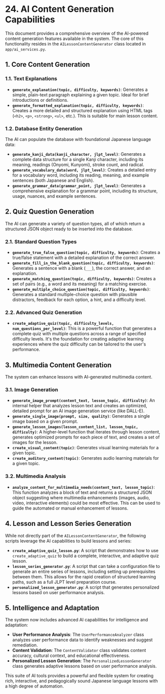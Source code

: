 # 24. AI Content Generation Capabilities

This document provides a comprehensive overview of the AI-powered content generation features available in the system. The core of this functionality resides in the `AILessonContentGenerator` class located in `app/ai_services.py`.

## 1. Core Content Generation

### 1.1. Text Explanations

-   **`generate_explanation(topic, difficulty, keywords)`**: Generates a simple, plain-text paragraph explaining a given topic. Ideal for brief introductions or definitions.
-   **`generate_formatted_explanation(topic, difficulty, keywords)`**: Creates a more detailed and structured explanation using HTML tags (`<h2>`, `<p>`, `<strong>`, `<ul>`, etc.). This is suitable for main lesson content.

### 1.2. Database Entity Generation

The AI can populate the database with foundational Japanese language data:

-   **`generate_kanji_data(kanji_character, jlpt_level)`**: Generates a complete data structure for a single Kanji character, including its meaning, readings (Onyomi, Kunyomi), stroke count, and radical.
-   **`generate_vocabulary_data(word, jlpt_level)`**: Creates a detailed entry for a vocabulary word, including its reading, meaning, and example sentences (both Japanese and English).
-   **`generate_grammar_data(grammar_point, jlpt_level)`**: Generates a comprehensive explanation for a grammar point, including its structure, usage, nuances, and example sentences.

## 2. Quiz Question Generation

The AI can generate a variety of question types, all of which return a structured JSON object ready to be inserted into the database.

### 2.1. Standard Question Types

-   **`generate_true_false_question(topic, difficulty, keywords)`**: Creates a true/false statement with a detailed explanation of the correct answer.
-   **`generate_fill_in_the_blank_question(topic, difficulty, keywords)`**: Generates a sentence with a blank (`___`), the correct answer, and an explanation.
-   **`generate_matching_question(topic, difficulty, keywords)`**: Creates a set of pairs (e.g., a word and its meaning) for a matching exercise.
-   **`generate_multiple_choice_question(topic, difficulty, keywords)`**: Generates a standard multiple-choice question with plausible distractors, feedback for each option, a hint, and a difficulty level.

### 2.2. Advanced Quiz Generation

-   **`create_adaptive_quiz(topic, difficulty_levels, num_questions_per_level)`**: This is a powerful function that generates a complete quiz with multiple questions across a range of specified difficulty levels. It's the foundation for creating adaptive learning experiences where the quiz difficulty can be tailored to the user's performance.

## 3. Multimedia Content Generation

The system can enhance lessons with AI-generated multimedia content.

### 3.1. Image Generation

-   **`generate_image_prompt(content_text, lesson_topic, difficulty)`**: An internal helper that analyzes lesson text and creates an optimized, detailed prompt for an AI image generation service (like DALL-E).
-   **`generate_single_image(prompt, size, quality)`**: Generates a single image based on a given prompt.
-   **`generate_lesson_images(lesson_content_list, lesson_topic, difficulty)`**: A higher-level function that iterates through lesson content, generates optimized prompts for each piece of text, and creates a set of images for the lesson.
-   **`create_visual_content(topic)`**: Generates visual learning materials for a given topic.
-   **`create_auditory_content(topic)`**: Generates audio learning materials for a given topic.

### 3.2. Multimedia Analysis

-   **`analyze_content_for_multimedia_needs(content_text, lesson_topic)`**: This function analyzes a block of text and returns a structured JSON object suggesting where multimedia enhancements (images, audio, video, interactive elements) could be most effective. This can be used to guide the automated or manual enhancement of lessons.

## 4. Lesson and Lesson Series Generation

While not directly part of the `AILessonContentGenerator`, the following scripts leverage the AI capabilities to build lessons and series:

-   **`create_adaptive_quiz_lesson.py`**: A script that demonstrates how to use `create_adaptive_quiz` to build a complete, interactive, and adaptive quiz lesson.
-   **`lesson_series_generator.py`**: A script that can take a configuration file to generate an entire series of lessons, including setting up prerequisites between them. This allows for the rapid creation of structured learning paths, such as a full JLPT level preparation course.
-   **`personalized_lesson_generator.py`**: A script that generates personalized lessons based on user performance analysis.

## 5. Intelligence and Adaptation

The system now includes advanced AI capabilities for intelligence and adaptation:

-   **User Performance Analysis**: The `UserPerformanceAnalyzer` class analyzes user performance data to identify weaknesses and suggest remediation.
-   **Content Validation**: The `ContentValidator` class validates content accuracy, cultural context, and educational effectiveness.
-   **Personalized Lesson Generation**: The `PersonalizedLessonGenerator` class generates adaptive lessons based on user performance analysis.

This suite of AI tools provides a powerful and flexible system for creating rich, interactive, and pedagogically sound Japanese language lessons with a high degree of automation.

